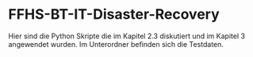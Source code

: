 # FFHS-BT-IT-Disaster-Recovery

Hier sind die Python Skripte die im Kapitel 2.3 diskutiert und im Kapitel 3 angewendet wurden.
Im Unterordner befinden sich die Testdaten.
